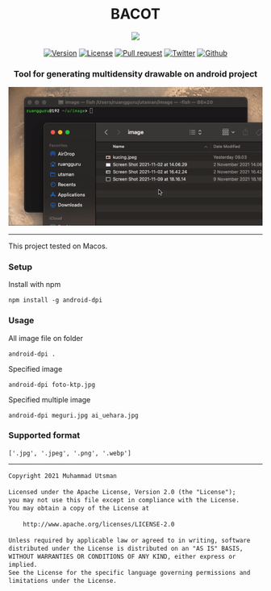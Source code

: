 <h1 align="center">
  BACOT
</h1>

<p align="center">
  <img src="https://images.unsplash.com/photo-1553531540-d99596614a82?ixlib=rb-1.2.1&ixid=MnwxMjA3fDB8MHxwaG90by1wYWdlfHx8fGVufDB8fHx8&auto=format&fit=crop&w=870&q=80"/>
</p>

<p align="center">
  <a href="https://www.npmjs.com/package/android-dpi"><img alt="Version" src="https://img.shields.io/npm/v/android-dpi"></a>
  <a href="LICENSE"><img alt="License" src="https://img.shields.io/badge/License-Apache%202.0-blue.svg"></a>
  <a href="https://github.com/utsmannn/bacot/pulls"><img alt="Pull request" src="https://img.shields.io/badge/PRs-welcome-brightgreen.svg?style=flat"></a>
  <a href="https://twitter.com/utsmannn"><img alt="Twitter" src="https://img.shields.io/twitter/follow/utsmannn"></a>
  <a href="https://github.com/utsmannn"><img alt="Github" src="https://img.shields.io/github/followers/utsmannn?label=follow&style=social"></a>
  <h3 align="center">Tool for generating multidensity drawable on android project</h3>
</p>

<p align="center">
  <img src="bacot.gif"/>
</p>

---

This project tested on Macos.

### Setup
Install with npm
```
npm install -g android-dpi
```

### Usage 
All image file on folder
```
android-dpi .
```

Specified image
```
android-dpi foto-ktp.jpg
```

Specified multiple image
```
android-dpi meguri.jpg ai_uehara.jpg
```

### Supported format
```
['.jpg', '.jpeg', '.png', '.webp']
```

---

```
Copyright 2021 Muhammad Utsman

Licensed under the Apache License, Version 2.0 (the "License");
you may not use this file except in compliance with the License.
You may obtain a copy of the License at

    http://www.apache.org/licenses/LICENSE-2.0

Unless required by applicable law or agreed to in writing, software
distributed under the License is distributed on an "AS IS" BASIS,
WITHOUT WARRANTIES OR CONDITIONS OF ANY KIND, either express or implied.
See the License for the specific language governing permissions and
limitations under the License.
```

